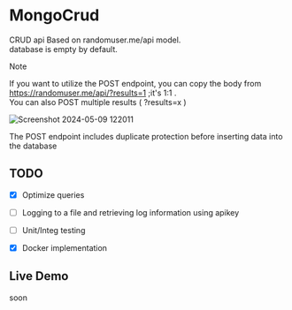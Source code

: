 
# MongoCrud
CRUD api Based on randomuser.me/api model.   
database is empty by default.

> [!NOTE]
> If you want to utilize the POST endpoint, you can copy the body from https://randomuser.me/api/?results=1 ;it's 1:1 .  
> You can also POST multiple results ( ?results=x )
> 
> ![Screenshot 2024-05-09 122011](https://github.com/SognoLucido/MongoCRUD-api/assets/123832236/bdea874a-3297-4a9f-b274-3b30deec3ecb)

The POST endpoint includes duplicate protection before inserting data into the database

## TODO

- [x] Optimize queries
- [ ] Logging to a file and retrieving log information using apikey
- [ ] Unit/Integ testing
- [x] Docker implementation



## Live Demo
soon
